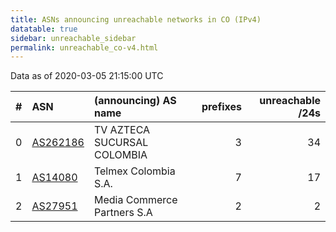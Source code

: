 ```yaml
---
title: ASNs announcing unreachable networks in CO (IPv4)
datatable: true
sidebar: unreachable_sidebar
permalink: unreachable_co-v4.html
---
```


Data as of 2020-03-05 21:15:00 UTC


<div class="datatable-begin"></div>

|   # | ASN                                      | (announcing) AS name        |   prefixes |   unreachable /24s |
|----:|:-----------------------------------------|:----------------------------|-----------:|-------------------:|
|   0 | [AS262186](unreachable_AS262186-v4.html) | TV AZTECA SUCURSAL COLOMBIA |          3 |                 34 |
|   1 | [AS14080](unreachable_AS14080-v4.html)   | Telmex Colombia S.A.        |          7 |                 17 |
|   2 | [AS27951](unreachable_AS27951-v4.html)   | Media Commerce Partners S.A |          2 |                  2 |

<div class="datatable-end"></div>